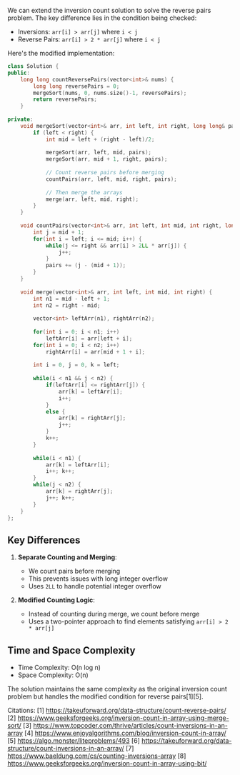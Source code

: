 

We can extend the inversion count solution to solve the reverse pairs problem. The key difference lies in the condition being checked:
- Inversions: `arr[i] > arr[j]` where `i < j`
- Reverse Pairs: `arr[i] > 2 * arr[j]` where `i < j`

Here's the modified implementation:

```cpp
class Solution {
public:
    long long countReversePairs(vector<int>& nums) {
        long long reversePairs = 0;
        mergeSort(nums, 0, nums.size()-1, reversePairs);
        return reversePairs;
    }
    
private:
    void mergeSort(vector<int>& arr, int left, int right, long long& pairs) {
        if (left < right) {
            int mid = left + (right - left)/2;
            
            mergeSort(arr, left, mid, pairs);
            mergeSort(arr, mid + 1, right, pairs);
            
            // Count reverse pairs before merging
            countPairs(arr, left, mid, right, pairs);
            
            // Then merge the arrays
            merge(arr, left, mid, right);
        }
    }
    
    void countPairs(vector<int>& arr, int left, int mid, int right, long long& pairs) {
        int j = mid + 1;
        for(int i = left; i <= mid; i++) {
            while(j <= right && arr[i] > 2LL * arr[j]) {
                j++;
            }
            pairs += (j - (mid + 1));
        }
    }
    
    void merge(vector<int>& arr, int left, int mid, int right) {
        int n1 = mid - left + 1;
        int n2 = right - mid;
        
        vector<int> leftArr(n1), rightArr(n2);
        
        for(int i = 0; i < n1; i++)
            leftArr[i] = arr[left + i];
        for(int i = 0; i < n2; i++)
            rightArr[i] = arr[mid + 1 + i];
        
        int i = 0, j = 0, k = left;
        
        while(i < n1 && j < n2) {
            if(leftArr[i] <= rightArr[j]) {
                arr[k] = leftArr[i];
                i++;
            }
            else {
                arr[k] = rightArr[j];
                j++;
            }
            k++;
        }
        
        while(i < n1) {
            arr[k] = leftArr[i];
            i++; k++;
        }
        while(j < n2) {
            arr[k] = rightArr[j];
            j++; k++;
        }
    }
};
```

## Key Differences

1. **Separate Counting and Merging**:
   - We count pairs before merging
   - This prevents issues with long integer overflow
   - Uses `2LL` to handle potential integer overflow

2. **Modified Counting Logic**:
   - Instead of counting during merge, we count before merge
   - Uses a two-pointer approach to find elements satisfying `arr[i] > 2 * arr[j]`

## Time and Space Complexity
- Time Complexity: O(n log n)
- Space Complexity: O(n)

The solution maintains the same complexity as the original inversion count problem but handles the modified condition for reverse pairs[1][5].

Citations:
[1] https://takeuforward.org/data-structure/count-reverse-pairs/
[2] https://www.geeksforgeeks.org/inversion-count-in-array-using-merge-sort/
[3] https://www.topcoder.com/thrive/articles/count-inversions-in-an-array
[4] https://www.enjoyalgorithms.com/blog/inversion-count-in-array/
[5] https://algo.monster/liteproblems/493
[6] https://takeuforward.org/data-structure/count-inversions-in-an-array/
[7] https://www.baeldung.com/cs/counting-inversions-array
[8] https://www.geeksforgeeks.org/inversion-count-in-array-using-bit/